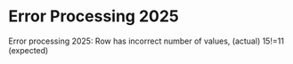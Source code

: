 # Error Processing 2025

Error processing 2025: Row has incorrect number of values, (actual) 15!=11 (expected)
